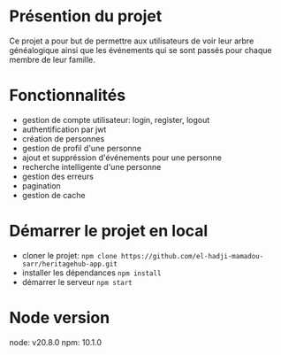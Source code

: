 # Présention du projet

Ce projet a pour but de permettre aux utilisateurs de voir leur arbre généalogique ainsi que les événements qui se sont passés pour
chaque membre de leur famille.

# Fonctionnalités

- gestion de compte utilisateur: login, register, logout
- authentification par jwt
- création de personnes
- gestion de profil d'une personne
- ajout et suppréssion d'événements pour une personne
- recherche intelligente d'une personne
- gestion des erreurs
- pagination
- gestion de cache

# Démarrer le projet en local

- cloner le projet: `npm clone https://github.com/el-hadji-mamadou-sarr/heritagehub-app.git`
- installer les dépendances `npm install`
- démarrer le serveur `npm start`

# Node version

node: v20.8.0
npm: 10.1.0
